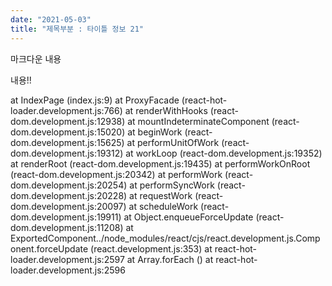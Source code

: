 ```yaml
---
date: "2021-05-03"
title: "제목부분 : 타이틀 정보 21"
---
```

마크다운 내용

내용!!

 at IndexPage (index.js:9)
    at ProxyFacade (react-hot-loader.development.js:766)
    at renderWithHooks (react-dom.development.js:12938)
    at mountIndeterminateComponent (react-dom.development.js:15020)
    at beginWork (react-dom.development.js:15625)
    at performUnitOfWork (react-dom.development.js:19312)
    at workLoop (react-dom.development.js:19352)
    at renderRoot (react-dom.development.js:19435)
    at performWorkOnRoot (react-dom.development.js:20342)
    at performWork (react-dom.development.js:20254)
    at performSyncWork (react-dom.development.js:20228)
    at requestWork (react-dom.development.js:20097)
    at scheduleWork (react-dom.development.js:19911)
    at Object.enqueueForceUpdate (react-dom.development.js:11208)
    at ExportedComponent../node_modules/react/cjs/react.development.js.Component.forceUpdate (react.development.js:353)
    at react-hot-loader.development.js:2597
    at Array.forEach (<anonymous>)
    at react-hot-loader.development.js:2596